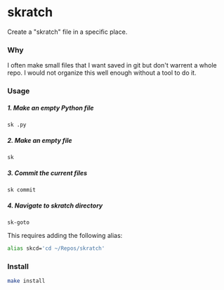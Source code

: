 # skratch

Create a "skratch" file in a specific place.

### Why

I often make small files that I want saved in git but don't warrent a whole repo. I would not organize this well enough without a tool to do it.

### Usage

##### 1. Make an empty Python file

```
sk .py
```

##### 2. Make an empty file

```
sk
```

##### 3. Commit the current files

```
sk commit
```

##### 4. Navigate to skratch directory

```
sk-goto
```

This requires adding the following alias:

```sh
alias skcd='cd ~/Repos/skratch'
```

### Install

```sh
make install
```
